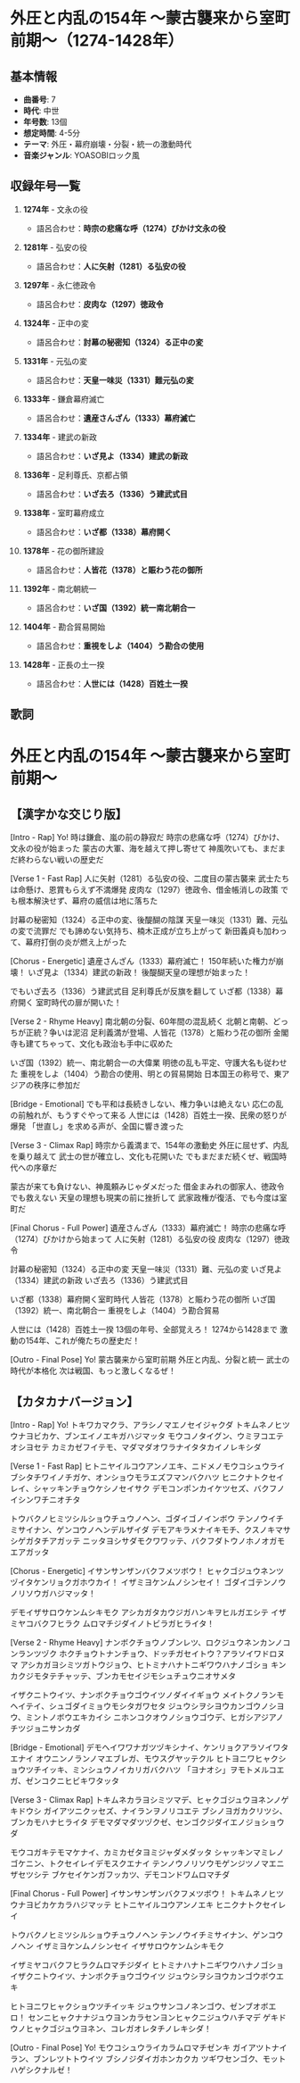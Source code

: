 # 外圧と内乱の154年 〜蒙古襲来から室町前期〜（1274-1428年）

## 基本情報
- **曲番号**: 7
- **時代**: 中世
- **年号数**: 13個
- **想定時間**: 4-5分
- **テーマ**: 外圧・幕府崩壊・分裂・統一の激動時代
- **音楽ジャンル**: YOASOBIロック風

## 収録年号一覧

1. **1274年** - 文永の役
   - 語呂合わせ：**時宗の悲痛な呼（1274）びかけ文永の役**

2. **1281年** - 弘安の役
   - 語呂合わせ：**人に矢射（1281）る弘安の役**

3. **1297年** - 永仁徳政令
   - 語呂合わせ：**皮肉な（1297）徳政令**

4. **1324年** - 正中の変
   - 語呂合わせ：**討幕の秘密知（1324）る正中の変**

5. **1331年** - 元弘の変
   - 語呂合わせ：**天皇一味災（1331）難元弘の変**

6. **1333年** - 鎌倉幕府滅亡
   - 語呂合わせ：**遺産さんざん（1333）幕府滅亡**

7. **1334年** - 建武の新政
   - 語呂合わせ：**いざ見よ（1334）建武の新政**

8. **1336年** - 足利尊氏、京都占領
   - 語呂合わせ：**いざ去ろ（1336）う建武式目**

9. **1338年** - 室町幕府成立
   - 語呂合わせ：**いざ都（1338）幕府開く**

10. **1378年** - 花の御所建設
    - 語呂合わせ：**人皆花（1378）と賑わう花の御所**

11. **1392年** - 南北朝統一
    - 語呂合わせ：**いざ国（1392）統一南北朝合一**

12. **1404年** - 勘合貿易開始
    - 語呂合わせ：**重視をしよ（1404）う勘合の使用**

13. **1428年** - 正長の土一揆
    - 語呂合わせ：**人世には（1428）百姓土一揆**

## 歌詞

# 外圧と内乱の154年 〜蒙古襲来から室町前期〜

## 【漢字かな交じり版】

[Intro - Rap]
Yo! 時は鎌倉、嵐の前の静寂だ
時宗の悲痛な呼（1274）びかけ、文永の役が始まった
蒙古の大軍、海を越えて押し寄せて
神風吹いても、まだまだ終わらない戦いの歴史だ

[Verse 1 - Fast Rap]
人に矢射（1281）る弘安の役、二度目の蒙古襲来
武士たちは命懸け、恩賞もらえず不満爆発
皮肉な（1297）徳政令、借金帳消しの政策
でも根本解決せず、幕府の威信は地に落ちた

討幕の秘密知（1324）る正中の変、後醍醐の陰謀
天皇一味災（1331）難、元弘の変で流罪だ
でも諦めない気持ち、楠木正成が立ち上がって
新田義貞も加わって、幕府打倒の炎が燃え上がった

[Chorus - Energetic]
遺産さんざん（1333）幕府滅亡！
150年続いた権力が崩壊！
いざ見よ（1334）建武の新政！
後醍醐天皇の理想が始まった！

でもいざ去ろ（1336）う建武式目
足利尊氏が反旗を翻して
いざ都（1338）幕府開く
室町時代の扉が開いた！

[Verse 2 - Rhyme Heavy]
南北朝の分裂、60年間の混乱続く
北朝と南朝、どっちが正統？争いは泥沼
足利義満が登場、人皆花（1378）と賑わう花の御所
金閣寺も建てちゃって、文化も政治も手中に収めた

いざ国（1392）統一、南北朝合一の大偉業
明徳の乱も平定、守護大名も従わせた
重視をしよ（1404）う勘合の使用、明との貿易開始
日本国王の称号で、東アジアの秩序に参加だ

[Bridge - Emotional]
でも平和は長続きしない、権力争いは絶えない
応仁の乱の前触れが、もうすぐやって来る
人世には（1428）百姓土一揆、民衆の怒りが爆発
「世直し」を求める声が、全国に響き渡った

[Verse 3 - Climax Rap]
時宗から義満まで、154年の激動史
外圧に屈せず、内乱を乗り越えて
武士の世が確立し、文化も花開いた
でもまだまだ続くぜ、戦国時代への序章だ

蒙古が来ても負けない、神風頼みじゃダメだった
借金まみれの御家人、徳政令でも救えない
天皇の理想も現実の前に挫折して
武家政権が復活、でも今度は室町だ

[Final Chorus - Full Power]
遺産さんざん（1333）幕府滅亡！
時宗の悲痛な呼（1274）びかけから始まって
人に矢射（1281）る弘安の役
皮肉な（1297）徳政令

討幕の秘密知（1324）る正中の変
天皇一味災（1331）難、元弘の変
いざ見よ（1334）建武の新政
いざ去ろ（1336）う建武式目

いざ都（1338）幕府開く室町時代
人皆花（1378）と賑わう花の御所
いざ国（1392）統一、南北朝合一
重視をしよ（1404）う勘合貿易

人世には（1428）百姓土一揆
13個の年号、全部覚えろ！
1274から1428まで
激動の154年、これが俺たちの歴史だ！

[Outro - Final Pose]
Yo! 蒙古襲来から室町前期
外圧と内乱、分裂と統一
武士の時代が本格化
次は戦国、もっと激しくなるぜ！

## 【カタカナバージョン】

[Intro - Rap]
Yo! トキワカマクラ、アラシノマエノセイジャクダ
トキムネノヒツウナヨビカケ、ブンエイノエキガハジマッタ
モウコノタイグン、ウミヲコエテオシヨセテ
カミカゼフイテモ、マダマダオワラナイタタカイノレキシダ

[Verse 1 - Fast Rap]
ヒトニヤイルコウアンノエキ、ニドメノモウコシュウライ
ブシタチワイノチガケ、オンショウモラエズフマンバクハツ
ヒニクナトクセイレイ、シャッキンチョウケシノセイサク
デモコンポンカイケツセズ、バクフノイシンワチニオチタ

トウバクノヒミツシルショウチュウノヘン、ゴダイゴノインボウ
テンノウイチミサイナン、ゲンコウノヘンデルザイダ
デモアキラメナイキモチ、クスノキマサシゲガタチアガッテ
ニッタヨシサダモクワワッテ、バクフダトウノホノオガモエアガッタ

[Chorus - Energetic]
イサンサンザンバクフメツボウ！
ヒャクゴジュウネンツヅイタケンリョクガホウカイ！
イザミヨケンムノシンセイ！
ゴダイゴテンノウノリソウガハジマッタ！

デモイザサロウケンムシキモク
アシカガタカウジガハンキヲヒルガエシテ
イザミヤコバクフヒラク
ムロマチジダイノトビラガヒライタ！

[Verse 2 - Rhyme Heavy]
ナンボクチョウノブンレツ、ロクジュウネンカンノコンランツヅク
ホクチョウトナンチョウ、ドッチガセイトウ？アラソイワドロヌマ
アシカガヨシミツガトウジョウ、ヒトミナハナトニギワウハナノゴショ
キンカクジモタテチャッテ、ブンカモセイジモシュチュウニオサメタ

イザクニトウイツ、ナンボクチョウゴウイツノダイイギョウ
メイトクノランモヘイテイ、シュゴダイミョウモシタガワセタ
ジュウシヲシヨウカンゴウノシヨウ、ミントノボウエキカイシ
ニホンコクオウノショウゴウデ、ヒガシアジアノチツジョニサンカダ

[Bridge - Emotional]
デモヘイワワナガツヅキシナイ、ケンリョクアラソイワタエナイ
オウニンノランノマエブレガ、モウスグヤッテクル
ヒトヨニワヒャクショウツチイッキ、ミンシュウノイカリガバクハツ
「ヨナオシ」ヲモトメルコエガ、ゼンコクニヒビキワタッタ

[Verse 3 - Climax Rap]
トキムネカラヨシミツマデ、ヒャクゴジュウヨネンノゲキドウシ
ガイアツニクッセズ、ナイランヲノリコエテ
ブシノヨガカクリツシ、ブンカモハナヒライタ
デモマダマダツヅクゼ、センゴクジダイエノジョショウダ

モウコガキテモマケナイ、カミカゼタヨミジャダメダッタ
シャッキンマミレノゴケニン、トクセイレイデモスクエナイ
テンノウノリソウモゲンジツノマエニザセツシテ
ブケセイケンガフッカツ、デモコンドワムロマチダ

[Final Chorus - Full Power]
イサンサンザンバクフメツボウ！
トキムネノヒツウナヨビカケカラハジマッテ
ヒトニヤイルコウアンノエキ
ヒニクナトクセイレイ

トウバクノヒミツシルショウチュウノヘン
テンノウイチミサイナン、ゲンコウノヘン
イザミヨケンムノシンセイ
イザサロウケンムシキモク

イザミヤコバクフヒラクムロマチジダイ
ヒトミナハナトニギワウハナノゴショ
イザクニトウイツ、ナンボクチョウゴウイツ
ジュウシヲシヨウカンゴウボウエキ

ヒトヨニワヒャクショウツチイッキ
ジュウサンコノネンゴウ、ゼンブオボエロ！
センニヒャクナナジュウヨンカラセンヨンヒャクニジュウハチマデ
ゲキドウノヒャクゴジュウヨネン、コレガオレタチノレキシダ！

[Outro - Final Pose]
Yo! モウコシュウライカラムロマチゼンキ
ガイアツトナイラン、ブンレツトトウイツ
ブシノジダイガホンカクカ
ツギワセンゴク、モットハゲシクナルゼ！ 